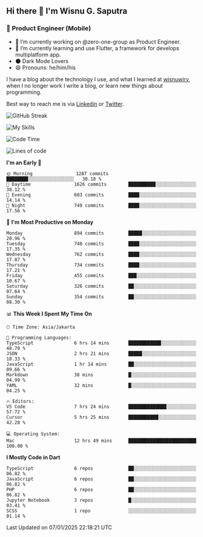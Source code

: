 ## Hi there 👋 I'm Wisnu G. Saputra

### :mobile_phone_off: Product Engineer (Mobile)

- 🔭 I’m currently working on @zero-one-group as Product Engineer.
- 🌱 I’m currently learning and use Flutter, a framework for develops multiplatform app.
- 🌑 Dark Mode Lovers
- 😄 Pronouns: he/him/his

I have a blog about the technology I use, and what I learned at [wisnuwiry](https://wisnuwiry.space/), when I no longer work I write a blog, or learn new things about programming.

Best way to reach me is via [Linkedin](https://www.linkedin.com/in/wisnu-saputra/) or [Twitter](https://twitter.com/wisnuwiry).

![GitHub Streak](https://streak-stats.demolab.com?user=wisnuwiry&theme=dark&hide_border=true)

![My Skills](https://skillicons.dev/icons?i=dart,flutter,kotlin,swift,go,js,css,neovim,git,linux&perline=5)

<!--START_SECTION:waka-->
![Code Time](http://img.shields.io/badge/Code%20Time-1%2C623%20hrs%2016%20mins-blue)

![Lines of code](https://img.shields.io/badge/From%20Hello%20World%20I%27ve%20Written-6.1%20million%20lines%20of%20code-blue)

**I'm an Early 🐤** 

```text
🌞 Morning                1287 commits        ████████░░░░░░░░░░░░░░░░░   30.18 % 
🌆 Daytime                1626 commits        ██████████░░░░░░░░░░░░░░░   38.12 % 
🌃 Evening                603 commits         ████░░░░░░░░░░░░░░░░░░░░░   14.14 % 
🌙 Night                  749 commits         ████░░░░░░░░░░░░░░░░░░░░░   17.56 % 
```
📅 **I'm Most Productive on Monday** 

```text
Monday                   894 commits         █████░░░░░░░░░░░░░░░░░░░░   20.96 % 
Tuesday                  740 commits         ████░░░░░░░░░░░░░░░░░░░░░   17.35 % 
Wednesday                762 commits         ████░░░░░░░░░░░░░░░░░░░░░   17.87 % 
Thursday                 734 commits         ████░░░░░░░░░░░░░░░░░░░░░   17.21 % 
Friday                   455 commits         ███░░░░░░░░░░░░░░░░░░░░░░   10.67 % 
Saturday                 326 commits         ██░░░░░░░░░░░░░░░░░░░░░░░   07.64 % 
Sunday                   354 commits         ██░░░░░░░░░░░░░░░░░░░░░░░   08.30 % 
```


📊 **This Week I Spent My Time On** 

```text
🕑︎ Time Zone: Asia/Jakarta

💬 Programming Languages: 
TypeScript               6 hrs 14 mins       ████████████░░░░░░░░░░░░░   48.70 % 
JSON                     2 hrs 21 mins       █████░░░░░░░░░░░░░░░░░░░░   18.33 % 
JavaScript               1 hr 14 mins        ██░░░░░░░░░░░░░░░░░░░░░░░   09.66 % 
Markdown                 38 mins             █░░░░░░░░░░░░░░░░░░░░░░░░   04.99 % 
YAML                     32 mins             █░░░░░░░░░░░░░░░░░░░░░░░░   04.25 % 

🔥 Editors: 
VS Code                  7 hrs 24 mins       ██████████████░░░░░░░░░░░   57.72 % 
Cursor                   5 hrs 25 mins       ███████████░░░░░░░░░░░░░░   42.28 % 

💻 Operating System: 
Mac                      12 hrs 49 mins      █████████████████████████   100.00 % 
```

**I Mostly Code in Dart** 

```text
TypeScript               6 repos             ██░░░░░░░░░░░░░░░░░░░░░░░   06.82 % 
JavaScript               6 repos             ██░░░░░░░░░░░░░░░░░░░░░░░   06.82 % 
PHP                      6 repos             ██░░░░░░░░░░░░░░░░░░░░░░░   06.82 % 
Jupyter Notebook         3 repos             █░░░░░░░░░░░░░░░░░░░░░░░░   03.41 % 
SCSS                     1 repo              ░░░░░░░░░░░░░░░░░░░░░░░░░   01.14 % 
```




 Last Updated on 07/01/2025 22:18:21 UTC
<!--END_SECTION:waka-->
